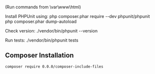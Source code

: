  (Run commands from \var\www\html)
 
 Install PHPUnit using:
	php composer.phar require --dev phpunit/phpunit
 	php composer.phar dump-autoload

 Check version:
	./vendor/bin/phpunit --version

 Run tests:
	./vendor/bin/phpunit tests 


## Composer Installation

```bash
composer require 0.0.0/composer-include-files
```